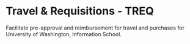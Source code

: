 # Travel & Requisitions - TREQ

Facilitate pre-approval and reimbursement for travel and purchases for University of Washington, Information School.
